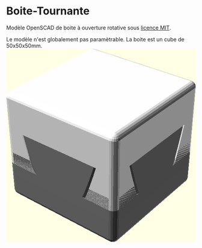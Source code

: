 # Boite-Tournante
Modèle OpenSCAD de boite à ouverture rotative sous <a href="https://opensource.org/licenses/mit-license.php">licence MIT</a>.

Le modèle n'est globalement pas paramètrable. La boite est un cube de 50x50x50mm.
<img src="V2/Boite tournante.png"/>
